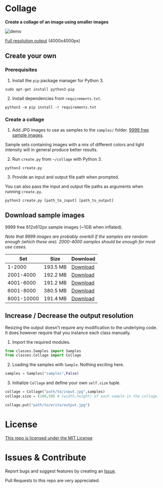 # Collage
**Create a collage of an image using smaller images**

![demo](https://storage.googleapis.com/public.victorwesterlund.com/github/VictorWesterlund/collage/demo.png)

[Full resolution output](https://storage.googleapis.com/public.victorwesterlund.com/github/VictorWesterlund/collage/demo_full.jpg) (4000x4000px)

## Create your own

### Prerequisites

1. Install the `pip` package manager for Python 3.

```
sudo apt-get install python3-pip
```
2. Install dependencies from `requirements.txt`.
```
python3 -m pip install -r requirements.txt
```

### Create a collage

1. Add JPG images to use as samples to the `samples/` folder. [9999 free sample images](#download-sample-images).

Sample sets containing images with a mix of different colors and light intensity will in general produce better results.

2. Run `create.py` from `~/collage` with Python 3.
```
python3 create.py
```
3. Provide an input and output file path when prompted.

You can also pass the input and output file paths as arguments when running `create.py`.
```
python3 create.py [path_to_input] [path_to_output]
```

## Download sample images

9999 free 612x612px sample images (~1GB when inflated).

*Note that 9999 images are probably overkill if the samples are random enough (which these are). 2000-4000 samples should be enough for most use cases.*

Set|Size|Download|
--|--|--
1-2000|193.5 MB|[Download](https://storage.googleapis.com/public.victorwesterlund.com/github/VictorWesterlund/collage/samples/1-2000.zip)
2001-4000|192.2 MB|[Download](https://storage.googleapis.com/public.victorwesterlund.com/github/VictorWesterlund/collage/samples/2001-4000.zip)
4001-6000|191.2 MB|[Download](https://storage.googleapis.com/public.victorwesterlund.com/github/VictorWesterlund/collage/samples/4001-6000.zip)
6001-8000|380.5 MB|[Download](https://storage.googleapis.com/public.victorwesterlund.com/github/VictorWesterlund/collage/samples/6001-8000.zip)
8001-10000|191.4 MB|[Download](https://storage.googleapis.com/public.victorwesterlund.com/github/VictorWesterlund/collage/samples/8001-10000.zip)

## Increase / Decrease the output resolution

Resizing the output doesn't require any modification to the underlying code. It does however require that you instance each class manually.

1. Import the required modules.
```python
from classes.Samples import Samples
from classes.Collage import Collage
```

2. Loading the samples with `Sample`. Nothing exciting here.
```python
samples = Samples("samples",False)
```

3. Initialize `Collage` and define your own `self.size` tuple.
```python
collage = Collage("path/to/input.jpg",samples)
collage.size = (100,50) # (width,height) of each sample in the collage.

collage.put("path/to/write/output.jpg")
```

# License

[This repo is licensed under the MIT License](https://github.com/VictorWesterlund/collage/blob/master/LICENSE)

# Issues & Contribute

Report bugs and suggest features by creating an [Issue](https://github.com/VictorWesterlund/collage/issues).

Pull Requests to this repo are very appreciated.
